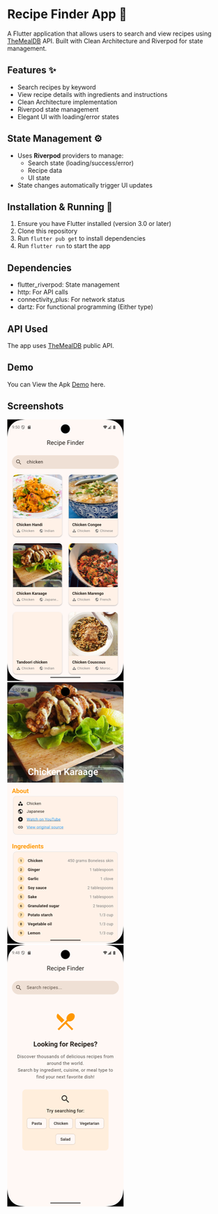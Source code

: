 # Recipe Finder App 🍳

A Flutter application that allows users to search and view recipes using [TheMealDB](https://www.themealdb.com/) API. Built with Clean Architecture and Riverpod for state management.

## Features ✨
- Search recipes by keyword
- View recipe details with ingredients and instructions
- Clean Architecture implementation
- Riverpod state management
- Elegant UI with loading/error states

<!-- ## Project Structure 🏗️
lib/
├── core/
│ ├── constants/ # App constants and configurations
│ ├── errors/ # Failure classes and error handling
│ ├── network/ # Network-related utilities
│ ├── providers/ # Global providers
│ ├── utils/ # Utility classes
│ └── widgets/ # Reusable core widgets
├── features/
│ └── recipe/ # Recipe feature
│ ├── data/ # Data layer
│ │ ├── datasources/ # Data sources (remote/local)
│ │ ├── models/ # Data models
│ │ └── repositories/ # Repository implementations
│ ├── domain/ # Domain layer
│ │ ├── entities/ # Business objects
│ │ ├── repositories/ # Repository interfaces
│ │ └── usecases/ # Business logic
│ └── presentation/ # Presentation layer
│ ├── pages/ # Screens
│ ├── providers/ # Feature providers
│ ├── widgets/ # Feature widgets
│ └── recipe_theme.dart # Theme data
└── main.dart # App entry point -->

## State Management ⚙️
- Uses **Riverpod** providers to manage:
  - Search state (loading/success/error)
  - Recipe data
  - UI state
- State changes automatically trigger UI updates

## Installation & Running 🚀
1. Ensure you have Flutter installed (version 3.0 or later)
2. Clone this repository
3. Run `flutter pub get` to install dependencies
4. Run `flutter run` to start the app

## Dependencies
- flutter_riverpod: State management
- http: For API calls
- connectivity_plus: For network status
- dartz: For functional programming (Either type)

## API Used
The app uses [TheMealDB](https://www.themealdb.com/api.php) public API.


## Demo
You can View the Apk [Demo](https://appetize.io/app/b_7ngrcboipxwtrzuu3lg7cmcd3q)  here.



## Screenshots

![Recipe Finder App - Home Screen](asset/screenshots/home-screen.png)
![Recipe Finder App - Search Results](asset/screenshots/search-results.png)
![Recipe Finder App - Recipe Details](asset/screenshots/recipe-details.png)